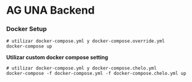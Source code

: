 # AG UNA Backend

### Docker Setup

```
# utilizar docker-compose.yml y docker-compose.override.yml
docker-compose up
```

**Utilizar custom docker compose setting**

```
# utilizar docker-compose.yml y docker-compose.chelo.yml
docker-compose -f docker-compose.yml -f docker-compose.chelo.yml up
```
